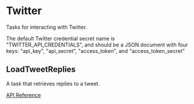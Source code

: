 # Twitter

Tasks for interacting with Twitter.

The default Twitter credential secret name is "TWITTER_API_CREDENTIALS", and should be a JSON document with four keys: "api_key", "api_secret", "access_token", and "access_token_secret"

## LoadTweetReplies <Badge text="task"/>

A task that retrieves replies to a tweet.

[API Reference](/api/tasks/twitter.html#prefect-tasks-twitter-twitter-LoadTweetReplies)
